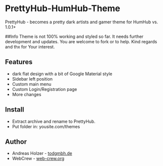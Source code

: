 #  PrettyHub-HumHub-Theme
PrettyHub - becomes a pretty dark artists and gamer theme for HumHub vs. 1.0.1+

##Info
Theme is not 100% working and styled so far. It needs further development and updates. You are welcome to fork or to help. Kind regards and thx for Your interest.

## Features
- dark flat design with a bit of Google Material style
- Sidebar left position
- Custom main menu
- Custom Login/Registration page
- More changes

## Install
- Extract archive and rename to PrettyHub.
- Put folder in: yousite.com/themes



## Author
- Andreas Holzer - [todgmbh.de](http://todgmbh.de)
- WebCrew - [web-crew.org](http://web-crew.org)

